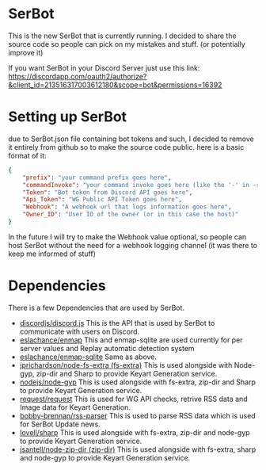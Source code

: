 # SerBot
This is the new SerBot that is currently running. I decided to share the source code so people can pick on my mistakes and stuff. (or potentially improve it)

If you want SerBot in your Discord Server just use this link: https://discordapp.com/oauth2/authorize?&client_id=213516317003612180&scope=bot&permissions=16392

# Setting up SerBot

due to SerBot.json file containing bot tokens and such, I decided to remove it entirely from github so to make the source code public.
here is a basic format of it:
```json
{
	"prefix": "your command prefix goes here",
	"commandInvoke": "your command invoke goes here (like the '-' in -ratings)",
	"Token": "Bot token from Discord API goes here",
	"Api_Token": "WG Public API Token goes here",
	"Webhook": "A webhook url that logs information goes here",
	"Owner_ID": "User ID of the owner (or in this case the host)"
}
```

In the future I will try to make the Webhook value optional, so people can host SerBot without the need for a webhook logging channel (it was there to keep me informed of stuff)

# Dependencies

There is a few Dependencies that are used by SerBot.

- [discordjs/discord.js](https://github.com/discordjs/discord.js) This is the API that is used by SerBot to communicate with users on Discord.
- [eslachance/enmap](https://github.com/eslachance/enmap) This and enmap-sqlite are used currently for per server values and Replay automatic detection system
- [eslachance/enmap-sqlite](https://github.com/eslachance/enmap-sqlite) Same as above.
- [jprichardson/node-fs-extra (fs-extra)](https://github.com/jprichardson/node-fs-extra) This is used alongside with Node-gyp, zip-dir and Sharp to provide Keyart Generation service.
- [nodejs/node-gyp](https://github.com/nodejs/node-gyp) This is used alongside with fs-extra, zip-dir and Sharp to provide Keyart Generation service.
- [request/request](https://github.com/request/request) This is used for WG API checks, retrive RSS data and Image data for Keyart Generation.
- [bobby-brennan/rss-parser](https://github.com/bobby-brennan/rss-parser) This is used to parse RSS data which is used for SerBot Update news.
- [lovell/sharp](https://github.com/lovell/sharp) This is used alongside with fs-extra, zip-dir and node-gyp to provide Keyart Generation service.
- [jsantell/node-zip-dir (zip-dir)](https://github.com/jsantell/node-zip-dir) This is used alongside with fs-extra, sharp and node-gyp to provide Keyart Generation service.